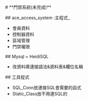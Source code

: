 ﻿\# \*\*門禁系統(未完成)\*\*

\## ace\_access\_system :主程式\_

* 會員資料
* 控制器資料
* 區域管理
* 門禁權限


\## Mysql = HeidiSQL

* 改資料庫連接語法&資料表&欄位名稱

\## 工具程式

* SQL\_Conn放連接SQL會需要的函式
* Static\_Class放不用連SQL的
